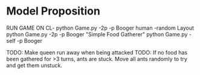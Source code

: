 # Model Proposition


RUN GAME ON CL- 
python Game.py -2p -p Booger human -random Layout
python Game.py -2p -p Booger "Simple Food Gatherer"
python Game.py -self -p Booger

TODO: Make queen run away when being attacked
TODO: If no food has been gathered for >3 turns, ants are stuck. Move all ants randomly to try and get them unstuck.
